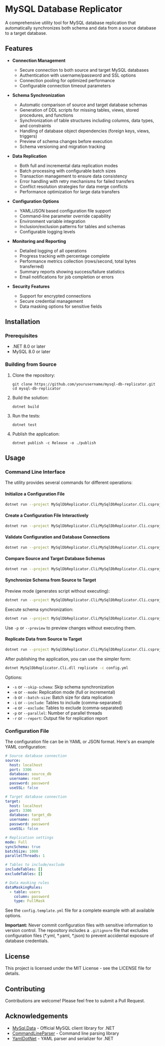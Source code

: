 # MySQL Database Replicator

A comprehensive utility tool for MySQL database replication that automatically synchronizes both schema and data from a source database to a target database.

## Features

- **Connection Management**
  - Secure connection to both source and target MySQL databases
  - Authentication with username/password and SSL options
  - Connection pooling for optimized performance
  - Configurable connection timeout parameters

- **Schema Synchronization**
  - Automatic comparison of source and target database schemas
  - Generation of DDL scripts for missing tables, views, stored procedures, and functions
  - Synchronization of table structures including columns, data types, and constraints
  - Handling of database object dependencies (foreign keys, views, triggers)
  - Preview of schema changes before execution
  - Schema versioning and migration tracking

- **Data Replication**
  - Both full and incremental data replication modes
  - Batch processing with configurable batch sizes
  - Transaction management to ensure data consistency
  - Error handling with retry mechanisms for failed transfers
  - Conflict resolution strategies for data merge conflicts
  - Performance optimization for large data transfers

- **Configuration Options**
  - YAML/JSON based configuration file support
  - Command-line parameter override capability
  - Environment variable integration
  - Inclusion/exclusion patterns for tables and schemas
  - Configurable logging levels

- **Monitoring and Reporting**
  - Detailed logging of all operations
  - Progress tracking with percentage complete
  - Performance metrics collection (rows/second, total bytes transferred)
  - Summary reports showing success/failure statistics
  - Email notifications for job completion or errors

- **Security Features**
  - Support for encrypted connections
  - Secure credential management
  - Data masking options for sensitive fields

## Installation

### Prerequisites

- .NET 8.0 or later
- MySQL 8.0 or later

### Building from Source

1. Clone the repository:
   ```
   git clone https://github.com/yourusername/mysql-db-replicator.git
   cd mysql-db-replicator
   ```

2. Build the solution:
   ```
   dotnet build
   ```

3. Run the tests:
   ```
   dotnet test
   ```

4. Publish the application:
   ```
   dotnet publish -c Release -o ./publish
   ```

## Usage

### Command Line Interface

The utility provides several commands for different operations:

#### Initialize a Configuration File

```bash
dotnet run --project MySqlDbReplicator.Cli/MySqlDbReplicator.Cli.csproj -- init -o config.yml
```

#### Create a Configuration File Interactively

```bash
dotnet run --project MySqlDbReplicator.Cli/MySqlDbReplicator.Cli.csproj -- create-config -o config.yml
```

#### Validate Configuration and Database Connections

```bash
dotnet run --project MySqlDbReplicator.Cli/MySqlDbReplicator.Cli.csproj -- validate -c config.yml
```

#### Compare Source and Target Database Schemas

```bash
dotnet run --project MySqlDbReplicator.Cli/MySqlDbReplicator.Cli.csproj -- compare -c config.yml -o comparison-report.md
```

#### Synchronize Schema from Source to Target

Preview mode (generates script without executing):
```bash
dotnet run --project MySqlDbReplicator.Cli/MySqlDbReplicator.Cli.csproj -- sync-schema -c config.yml -p -o sync-script.sql
```

Execute schema synchronization:
```bash
dotnet run --project MySqlDbReplicator.Cli/MySqlDbReplicator.Cli.csproj -- sync-schema -c config.yml
```

Use `-p` or `--preview` to preview changes without executing them.

#### Replicate Data from Source to Target

```bash
dotnet run --project MySqlDbReplicator.Cli/MySqlDbReplicator.Cli.csproj -- replicate -c config.yml -m full -b 1000 -r report.md
```

After publishing the application, you can use the simpler form:
```bash
dotnet MySqlDbReplicator.Cli.dll replicate -c config.yml
```

Options:
- `-s` or `--skip-schema`: Skip schema synchronization
- `-m` or `--mode`: Replication mode (full or incremental)
- `-b` or `--batch-size`: Batch size for data replication
- `-i` or `--include`: Tables to include (comma-separated)
- `-e` or `--exclude`: Tables to exclude (comma-separated)
- `-p` or `--parallel`: Number of parallel threads
- `-r` or `--report`: Output file for replication report

### Configuration File

The configuration file can be in YAML or JSON format. Here's an example YAML configuration:

```yaml
# Source database connection
source:
  host: localhost
  port: 3306
  database: source_db
  username: root
  password: password
  useSSL: false

# Target database connection
target:
  host: localhost
  port: 3306
  database: target_db
  username: root
  password: password
  useSSL: false

# Replication settings
mode: Full
syncSchema: true
batchSize: 1000
parallelThreads: 1

# Tables to include/exclude
includeTables: []
excludeTables: []

# Data masking rules
dataMaskingRules:
  - table: users
    column: password
    type: FullMask
```

See the `config.template.yml` file for a complete example with all available options.

**Important:** Never commit configuration files with sensitive information to version control. The repository includes a `.gitignore` file that excludes configuration files (*.yml, *.yaml, *.json) to prevent accidental exposure of database credentials.

## License

This project is licensed under the MIT License - see the LICENSE file for details.

## Contributing

Contributions are welcome! Please feel free to submit a Pull Request.

## Acknowledgements

- [MySql.Data](https://www.nuget.org/packages/MySql.Data/) - Official MySQL client library for .NET
- [CommandLineParser](https://www.nuget.org/packages/CommandLineParser/) - Command line parsing library
- [YamlDotNet](https://www.nuget.org/packages/YamlDotNet/) - YAML parser and serializer for .NET
